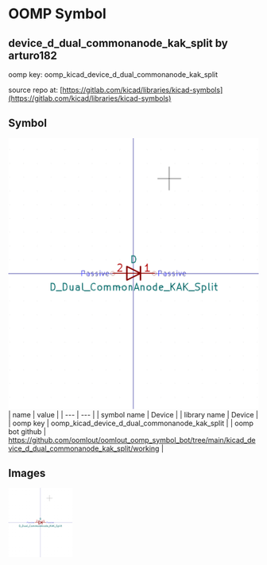 # OOMP Symbol  
## device_d_dual_commonanode_kak_split  by arturo182  
  
oomp key: oomp_kicad_device_d_dual_commonanode_kak_split  
  
source repo at: [https://gitlab.com/kicad/libraries/kicad-symbols](https://gitlab.com/kicad/libraries/kicad-symbols)  
## Symbol  
  
[![working.png](working_600.png)](working.png)  
| name | value | 
| --- | --- | 
| symbol name | Device | 
| library name | Device | 
| oomp key | oomp_kicad_device_d_dual_commonanode_kak_split | 
| oomp bot github | https://github.com/oomlout/oomlout_oomp_symbol_bot/tree/main/kicad_device_d_dual_commonanode_kak_split/working | 
## Images  
  
[![working.png](working_140.png)](working.png)  
